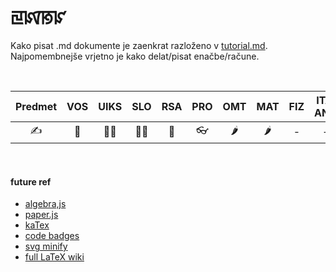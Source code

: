 # ꡙꡤꡐꡜ

Kako pisat .md dokumente je zaenkrat razloženo v [tutorial.md](tutorial.md). Najpomembnejše vrjetno je kako delat/pisat enačbe/račune.

<br>

| Predmet | VOS | UIKS | SLO | RSA | PRO | OMT | MAT | FIZ | ITA, ANG |
| :-------: | :---: | :----: | :---: | :---: | :---: | :---: | :---: | :---: | :--------: |
| ✍ <br>   | 🚴 | 🎅🏻 | 👱🏻 | 🌌  | 👓  | 🌶  | 🌶  | -   | -     |


<br>

#### future ref

- [algebra,js](http://algebra.js.org/)
- [paper.js](http://paperjs.org/)
- [kaTex](https://katex.org/)
- [code badges](https://shields.io/#/)
- [svg minify](https://www.svgminify.com/)
- [full LaTeX wiki](https://en.wikibooks.org/wiki/LaTeX)
